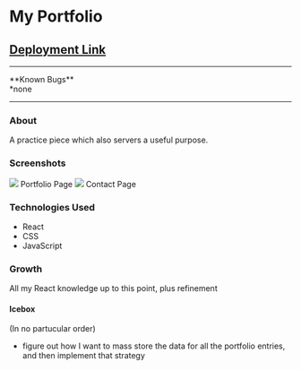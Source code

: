 # My Portfolio

## [Deployment Link](http://op-js-palindrome-checker.surge.sh/)
<hr>
**Known Bugs**
<br>
*none

<hr>

### About
A practice piece which also servers a useful purpose.

### Screenshots
<img src="https://i.imgur.com/TasLVcL.png" />
Portfolio Page

<img src="https://i.imgur.com/tWyx6E9.png" />
Contact Page

### Technologies Used
* React
* CSS
* JavaScript

### Growth
All my React knowledge up to this point, plus refinement

#### Icebox
(In no partucular order)
* figure out how I want to mass store the data for all the portfolio entries, and then implement that strategy